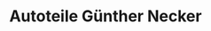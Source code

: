 ---
title: "Autoteile Günther Necker"
url: /friedberg/autoteile-guenther-necker/
shop: Autoteile
---
